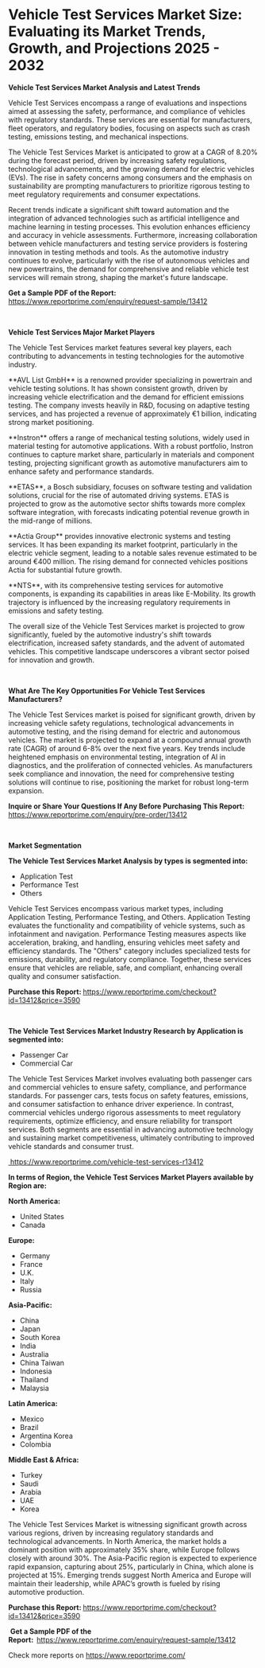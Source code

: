 <p><h1>Vehicle Test Services Market Size: Evaluating its Market Trends, Growth, and Projections 2025 - 2032</h1></p><p><strong>Vehicle Test Services Market Analysis and Latest Trends</strong></p>
<p><p>Vehicle Test Services encompass a range of evaluations and inspections aimed at assessing the safety, performance, and compliance of vehicles with regulatory standards. These services are essential for manufacturers, fleet operators, and regulatory bodies, focusing on aspects such as crash testing, emissions testing, and mechanical inspections.</p><p>The Vehicle Test Services Market is anticipated to grow at a CAGR of 8.20% during the forecast period, driven by increasing safety regulations, technological advancements, and the growing demand for electric vehicles (EVs). The rise in safety concerns among consumers and the emphasis on sustainability are prompting manufacturers to prioritize rigorous testing to meet regulatory requirements and consumer expectations.</p><p>Recent trends indicate a significant shift toward automation and the integration of advanced technologies such as artificial intelligence and machine learning in testing processes. This evolution enhances efficiency and accuracy in vehicle assessments. Furthermore, increasing collaboration between vehicle manufacturers and testing service providers is fostering innovation in testing methods and tools. As the automotive industry continues to evolve, particularly with the rise of autonomous vehicles and new powertrains, the demand for comprehensive and reliable vehicle test services will remain strong, shaping the market's future landscape.</p></p>
<p><strong>Get a Sample PDF of the Report:&nbsp;</strong> <a href="https://www.reportprime.com/enquiry/request-sample/13412?utm_campaign=3307&utm_medium=2&utm_source=Github&utm_content=ia&utm_term=20032025&utm_id=vehicle-test-services">https://www.reportprime.com/enquiry/request-sample/13412</a></p>
<p>&nbsp;</p>
<p><strong>Vehicle Test Services Major Market Players</strong></p>
<p><p>The Vehicle Test Services market features several key players, each contributing to advancements in testing technologies for the automotive industry. </p><p>**AVL List GmbH** is a renowned provider specializing in powertrain and vehicle testing solutions. It has shown consistent growth, driven by increasing vehicle electrification and the demand for efficient emissions testing. The company invests heavily in R&D, focusing on adaptive testing services, and has projected a revenue of approximately €1 billion, indicating strong market positioning.</p><p>**Instron** offers a range of mechanical testing solutions, widely used in material testing for automotive applications. With a robust portfolio, Instron continues to capture market share, particularly in materials and component testing, projecting significant growth as automotive manufacturers aim to enhance safety and performance standards.</p><p>**ETAS**, a Bosch subsidiary, focuses on software testing and validation solutions, crucial for the rise of automated driving systems. ETAS is projected to grow as the automotive sector shifts towards more complex software integration, with forecasts indicating potential revenue growth in the mid-range of millions.</p><p>**Actia Group** provides innovative electronic systems and testing services. It has been expanding its market footprint, particularly in the electric vehicle segment, leading to a notable sales revenue estimated to be around €400 million. The rising demand for connected vehicles positions Actia for substantial future growth.</p><p>**NTS**, with its comprehensive testing services for automotive components, is expanding its capabilities in areas like E-Mobility. Its growth trajectory is influenced by the increasing regulatory requirements in emissions and safety testing.</p><p>The overall size of the Vehicle Test Services market is projected to grow significantly, fueled by the automotive industry's shift towards electrification, increased safety standards, and the advent of automated vehicles. This competitive landscape underscores a vibrant sector poised for innovation and growth.</p></p>
<p>&nbsp;</p>
<p><strong>What Are The Key Opportunities For Vehicle Test Services Manufacturers?</strong></p>
<p><p>The Vehicle Test Services market is poised for significant growth, driven by increasing vehicle safety regulations, technological advancements in automotive testing, and the rising demand for electric and autonomous vehicles. The market is projected to expand at a compound annual growth rate (CAGR) of around 6-8% over the next five years. Key trends include heightened emphasis on environmental testing, integration of AI in diagnostics, and the proliferation of connected vehicles. As manufacturers seek compliance and innovation, the need for comprehensive testing solutions will continue to rise, positioning the market for robust long-term expansion.</p></p>
<p><strong>Inquire or Share Your Questions If Any Before Purchasing This Report:</strong> <a href="https://www.reportprime.com/enquiry/pre-order/13412?utm_campaign=3307&utm_medium=2&utm_source=Github&utm_content=ia&utm_term=20032025&utm_id=vehicle-test-services">https://www.reportprime.com/enquiry/pre-order/13412</a></p>
<p>&nbsp;</p>
<p><strong>Market Segmentation</strong></p>
<p><strong>The Vehicle Test Services Market Analysis by types is segmented into:</strong></p>
<p><ul><li>Application Test</li><li>Performance Test</li><li>Others</li></ul></p>
<p><p>Vehicle Test Services encompass various market types, including Application Testing, Performance Testing, and Others. Application Testing evaluates the functionality and compatibility of vehicle systems, such as infotainment and navigation. Performance Testing measures aspects like acceleration, braking, and handling, ensuring vehicles meet safety and efficiency standards. The "Others" category includes specialized tests for emissions, durability, and regulatory compliance. Together, these services ensure that vehicles are reliable, safe, and compliant, enhancing overall quality and consumer satisfaction.</p></p>
<p><strong>Purchase this Report:&nbsp;</strong><a href="https://www.reportprime.com/checkout?id=13412&price=3590&utm_campaign=3307&utm_medium=2&utm_source=Github&utm_content=ia&utm_term=20032025&utm_id=vehicle-test-services">https://www.reportprime.com/checkout?id=13412&price=3590</a></p>
<p>&nbsp;</p>
<p><strong>The Vehicle Test Services Market Industry Research by Application is segmented into:</strong></p>
<p><ul><li>Passenger Car</li><li>Commercial Car</li></ul></p>
<p><p>The Vehicle Test Services Market involves evaluating both passenger cars and commercial vehicles to ensure safety, compliance, and performance standards. For passenger cars, tests focus on safety features, emissions, and consumer satisfaction to enhance driver experience. In contrast, commercial vehicles undergo rigorous assessments to meet regulatory requirements, optimize efficiency, and ensure reliability for transport services. Both segments are essential in advancing automotive technology and sustaining market competitiveness, ultimately contributing to improved vehicle standards and consumer trust.</p></p>
<p><a href="https://www.reportprime.com/vehicle-test-services-r13412?utm_campaign=3307&utm_medium=2&utm_source=Github&utm_content=ia&utm_term=20032025&utm_id=vehicle-test-services">&nbsp;https://www.reportprime.com/vehicle-test-services-r13412</a></p>
<p><strong>In terms of Region, the Vehicle Test Services Market Players available by Region are:</strong></p>
<p>
    <p> <strong> North America: </strong>
        <ul>
            <li>United States</li>
            <li>Canada</li>
        </ul>
        </p> 
    <p> <strong> Europe: </strong>
        <ul>
            <li>Germany</li>
            <li>France</li>
            <li>U.K.</li>
            <li>Italy</li>
            <li>Russia</li>
        </ul>
        </p> 
    <p> <strong> Asia-Pacific: </strong>
        <ul>
            <li>China</li>
            <li>Japan</li>
            <li>South Korea</li>
            <li>India</li>
            <li>Australia</li>
            <li>China Taiwan</li>
            <li>Indonesia</li>
            <li>Thailand</li>
            <li>Malaysia</li>
        </ul>
        </p> 
    <p> <strong> Latin America: </strong>
        <ul>
            <li>Mexico</li>
            <li>Brazil</li>
            <li>Argentina Korea</li>
            <li>Colombia</li>
        </ul>
        </p> 
    <p> <strong> Middle East & Africa: </strong>
        <ul>
            <li>Turkey</li>
            <li>Saudi</li>
            <li>Arabia</li>
            <li>UAE</li>
            <li>Korea</li>
        </ul>
    </p>
    </p>
<p><p>The Vehicle Test Services Market is witnessing significant growth across various regions, driven by increasing regulatory standards and technological advancements. In North America, the market holds a dominant position with approximately 35% share, while Europe follows closely with around 30%. The Asia-Pacific region is expected to experience rapid expansion, capturing about 25%, particularly in China, which alone is projected at 15%. Emerging trends suggest North America and Europe will maintain their leadership, while APAC’s growth is fueled by rising automotive production.</p></p>
<p><strong>Purchase this Report: </strong><a href="https://www.reportprime.com/checkout?id=13412&price=3590&utm_campaign=3307&utm_medium=2&utm_source=Github&utm_content=ia&utm_term=20032025&utm_id=vehicle-test-services">https://www.reportprime.com/checkout?id=13412&price=3590</a></p>
<p>&nbsp;<strong>Get a Sample PDF of the Report:&nbsp;&nbsp;</strong><a href="https://www.reportprime.com/enquiry/request-sample/13412?utm_campaign=3307&utm_medium=2&utm_source=Github&utm_content=ia&utm_term=20032025&utm_id=vehicle-test-services">https://www.reportprime.com/enquiry/request-sample/13412</a></p>
<p><strong></strong></p>
<p>Check more reports on <a href="https://www.reportprime.com/?utm_campaign=3307&utm_medium=2&utm_source=Github&utm_content=ia&utm_term=20032025&utm_id=vehicle-test-services">https://www.reportprime.com/</a></p>